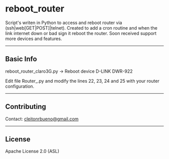 reboot_router
====

Script's writen in Python to access and reboot router via (ssh|web[GET|POST]|telnet).
Created to add a cron routine and when the link internet  down or bad sign it reboot the router.
Soon received support more devices and features.


-------
Basic Info
-------

reboot_router_claro3G.py -> Reboot device D-LINK DWR-922

Edit file Router_.py and modify the lines 22, 23, 24 and 25 with your router configuration.


-------
Contributing
-------
Contact: cleitonrbueno@gmail.com


-------
License
-------
Apache License 2.0 (ASL)

